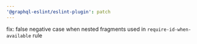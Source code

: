 ```yaml
---
'@graphql-eslint/eslint-plugin': patch
---
```


fix: false negative case when nested fragments used in `require-id-when-available` rule
